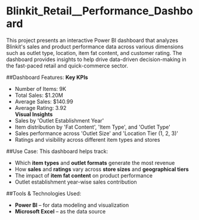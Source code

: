 # Blinkit_Retail__Performance_Dashboard
This project presents an interactive Power BI dashboard that analyzes Blinkit's sales and product performance data across various dimensions such as outlet type, location, item fat content, and customer rating. The dashboard provides insights to help drive data-driven decision-making in the fast-paced retail and quick-commerce sector.

##Dashboard Features:
**Key KPIs**
- Number of Items: 9K  
- Total Sales:     $1.20M  
- Average Sales:   $140.99  
- Average Rating:  3.92  
**Visual Insights**
- Sales by 'Outlet Establishment Year'
- Item distribution by 'Fat Content', 'Item Type', and 'Outlet Type'
- Sales performance across 'Outlet Size' and 'Location Tier (1, 2, 3)'
- Ratings and visibility across different item types and stores

##Use Case:
This dashboard helps track:
- Which **item types** and **outlet formats** generate the most revenue
- How **sales** and **ratings** vary across **store sizes** and **geographical tiers**
- The impact of **item fat content** on product performance
- Outlet establishment year-wise sales contribution

##Tools & Technologies Used:
- **Power BI** – for data modeling and visualization
- **Microsoft Excel** – as the data source 
